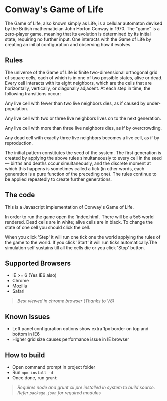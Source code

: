 Conway's Game of Life
=====================

The Game of Life, also known simply as Life, is a cellular automaton devised by the British mathematician John Horton Conway in 1970.
The "game" is a zero-player game, meaning that its evolution is determined by its initial state, requiring no further input. One interacts with the Game of Life by creating an initial configuration and observing how it evolves.


Rules
-----

The universe of the Game of Life is finite two-dimensional orthogonal grid of square cells, each of which is in one of two possible states, alive or dead. Every cell interacts with its eight neighbors, which are the cells that are horizontally, vertically, or diagonally adjacent. At each step in time, the following transitions occur:

Any live cell with fewer than two live neighbors dies, as if caused by under-population.

Any live cell with two or three live neighbors lives on to the next generation.

Any live cell with more than three live neighbors dies, as if by overcrowding.

Any dead cell with exactly three live neighbors becomes a live cell, as if by reproduction.

The initial pattern constitutes the seed of the system. The first generation is created by applying the above rules simultaneously to every cell in the seed — births and deaths occur simultaneously, and the discrete moment at which this happens is sometimes called a tick (in other words, each generation is a pure function of the preceding one). The rules continue to be applied repeatedly to create further generations.

The code
--------

This is a Javascript implementation of Conway's Game of Life.

In order to run the game open the 'index.html'. There will be a 5x5 world rendered. Dead cells are in white; alive cells are in black. To change the state of one cell you should click the cell.

When you click 'Step' it will run one tick one the world applying the rules of the game to the world. If you click 'Start' it will run ticks automatically.The simulation self sustains till all the cells die or you click 'Stop' button.

Supported Browsers
------------------
- IE >= 6 (Yes IE6 also)
- Chrome
- Mozilla
- Safari

> *Best viewed in chrome browser (Thanks to V8)*

Known Issues
------------
- Left panel configuration options show extra 1px border on top and bottom in IE6
- Higher grid size causes performance issue in IE browser

How to build
------------
- Open command prompt in project folder
- Run `npm install -d`
- Once done, run `grunt`

> *Requires node and grunt cli pre installed in system to build source. Refer `package.json` for required modules* 